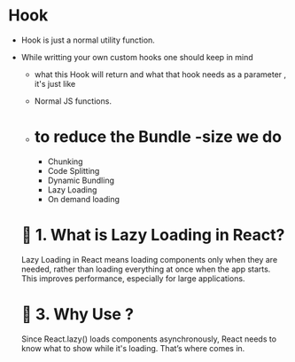 
# Hook
 - Hook is just a normal utility function.

 - While writting your own custom hooks one should keep in mind
   - what this Hook will return and what that hook needs as a parameter , it's just like
    - Normal JS functions.


    - # to reduce the Bundle -size we do
        -  Chunking
        - Code Splitting
        - Dynamic Bundling
        - Lazy Loading
        - On demand loading

        

   # 🔸 1. What is Lazy Loading in React?
     Lazy Loading in React means loading components only when they are needed, rather than loading everything at once when the app starts. This improves performance, especially for large applications.



   # 🔸 3. Why Use <Suspense>?
    Since React.lazy() loads components asynchronously, React needs to know what to show while it's loading. That’s where <Suspense> comes in.


 